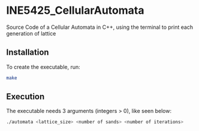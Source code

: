 # INE5425_CellularAutomata
Source Code of a Cellular Automata in C++, using the terminal to print each generation of lattice

## Installation

To create the executable, run:

```bash
make
```

## Execution

The executable needs 3 arguments (integers > 0), like seen below:

```bash
./automata <lattice_size> <number of sands> <number of iterations>
```